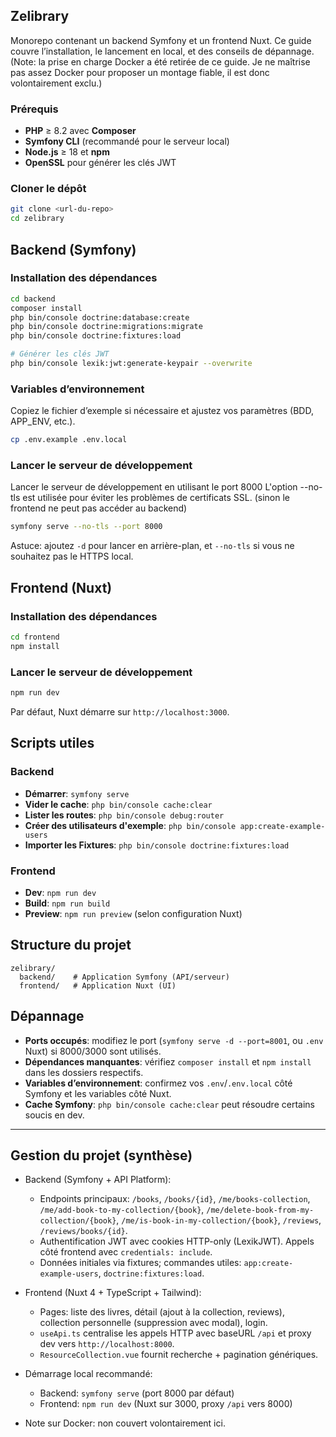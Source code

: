 ## Zelibrary

Monorepo contenant un backend Symfony et un frontend Nuxt. Ce guide couvre l’installation, le lancement en local, et des conseils de dépannage. (Note: la prise en charge Docker a été retirée de ce guide. Je ne maîtrise pas assez Docker pour proposer un montage fiable, il est donc volontairement exclu.)

### Prérequis
- **PHP** ≥ 8.2 avec **Composer**
- **Symfony CLI** (recommandé pour le serveur local)
- **Node.js** ≥ 18 et **npm**
- **OpenSSL** pour générer les clés JWT

### Cloner le dépôt
```bash
git clone <url-du-repo>
cd zelibrary
```

## Backend (Symfony)

### Installation des dépendances
```bash
cd backend
composer install
php bin/console doctrine:database:create
php bin/console doctrine:migrations:migrate
php bin/console doctrine:fixtures:load

# Générer les clés JWT
php bin/console lexik:jwt:generate-keypair --overwrite
```

### Variables d’environnement
Copiez le fichier d’exemple si nécessaire et ajustez vos paramètres (BDD, APP_ENV, etc.).
```bash
cp .env.example .env.local
```

### Lancer le serveur de développement
Lancer le serveur de développement en utilisant le port 8000
L'option --no-tls est utilisée pour éviter les problèmes de certificats SSL. (sinon le frontend ne peut pas accéder au backend)

```bash
symfony serve --no-tls --port 8000
```
Astuce: ajoutez `-d` pour lancer en arrière-plan, et `--no-tls` si vous ne souhaitez pas le HTTPS local.

## Frontend (Nuxt)

### Installation des dépendances
```bash
cd frontend
npm install
```

### Lancer le serveur de développement
```bash
npm run dev
```
Par défaut, Nuxt démarre sur `http://localhost:3000`.

## Scripts utiles

### Backend
- **Démarrer**: `symfony serve`
- **Vider le cache**: `php bin/console cache:clear`
- **Lister les routes**: `php bin/console debug:router`
- **Créer des utilisateurs d'exemple**: `php bin/console app:create-example-users`
- **Importer les Fixtures**: `php bin/console doctrine:fixtures:load`

### Frontend
- **Dev**: `npm run dev`
- **Build**: `npm run build`
- **Preview**: `npm run preview` (selon configuration Nuxt)

## Structure du projet
```text
zelibrary/
  backend/    # Application Symfony (API/serveur)
  frontend/   # Application Nuxt (UI)
```

## Dépannage
- **Ports occupés**: modifiez le port (`symfony serve -d --port=8001`, ou `.env` Nuxt) si 8000/3000 sont utilisés.
- **Dépendances manquantes**: vérifiez `composer install` et `npm install` dans les dossiers respectifs.
- **Variables d’environnement**: confirmez vos `.env`/`.env.local` côté Symfony et les variables côté Nuxt.
- **Cache Symfony**: `php bin/console cache:clear` peut résoudre certains soucis en dev.

---

## Gestion du projet (synthèse)

- Backend (Symfony + API Platform):
  - Endpoints principaux: `/books`, `/books/{id}`, `/me/books-collection`, `/me/add-book-to-my-collection/{book}`, `/me/delete-book-from-my-collection/{book}`, `/me/is-book-in-my-collection/{book}`, `/reviews`, `/reviews/books/{id}`.
  - Authentification JWT avec cookies HTTP-only (LexikJWT). Appels côté frontend avec `credentials: include`.
  - Données initiales via fixtures; commandes utiles: `app:create-example-users`, `doctrine:fixtures:load`.

- Frontend (Nuxt 4 + TypeScript + Tailwind):
  - Pages: liste des livres, détail (ajout à la collection, reviews), collection personnelle (suppression avec modal), login.
  - `useApi.ts` centralise les appels HTTP avec baseURL `/api` et proxy dev vers `http://localhost:8000`.
  - `ResourceCollection.vue` fournit recherche + pagination génériques.

- Démarrage local recommandé:
  - Backend: `symfony serve` (port 8000 par défaut)
  - Frontend: `npm run dev` (Nuxt sur 3000, proxy `/api` vers 8000)

- Note sur Docker: non couvert volontairement ici. 
